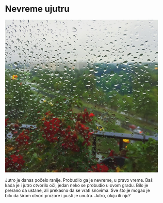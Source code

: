 # Nevreme ujutru

![](nevreme-ujutru.jpg)

Jutro je danas počelo ranije. Probudilo ga je nevreme, u pravo vreme. Baš kada je i jutro otvorilo oči, jedan neko se probudio u ovom gradu. Bilo je prerano da ustane, ali prekasno da se vrati snovima. Sve što je mogao je bilo da širom otvori prozore i pusti je unutra. Jutro, oluju ili nju?